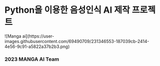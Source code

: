 <div>
<h1>Python을 이용한 음성인식 AI 제작 프로젝트</h1>

<div style="size=300px">![Manga ai](https://user-images.githubusercontent.com/69490709/231346553-187039cb-2414-4e56-9c91-a5822a37b2b3.png)</div>
<h3>2023 MANGA AI Team</h3>

</div>
